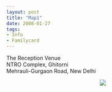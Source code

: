 ```yaml
---
layout: post
title: "Map1"
date: 2008-01-27
tags: 
- Info
- Familycard
---
```


<p class="box">
The Reception Venue<br>
NTRO Complex, Ghitorni<br> 
Mehrauli-Gurgaon Road, New Delhi
<p>
<p align="center">
  <img src="http://www.aniket.co.uk/b/MWA/map1.png"><br>
</p>
